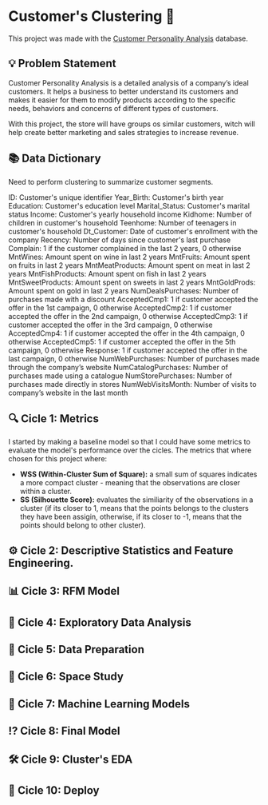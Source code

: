 # Customer's Clustering 🛒

This project was made with the [Customer Personality Analysis](https://www.kaggle.com/imakash3011/customer-personality-analysis) database. 

## 💡 Problem Statement
Customer Personality Analysis is a detailed analysis of a company’s ideal customers. It helps a business to better understand its customers and makes it easier for them to modify products according to the specific needs, behaviors and concerns of different types of customers.

With this project, the store will have groups os similar customers, witch will help create better marketing and sales strategies to increase revenue.

## 📚 Data Dictionary
Need to perform clustering to summarize customer segments.

ID: Customer's unique identifier
Year_Birth: Customer's birth year
Education: Customer's education level
Marital_Status: Customer's marital status
Income: Customer's yearly household income
Kidhome: Number of children in customer's household
Teenhome: Number of teenagers in customer's household
Dt_Customer: Date of customer's enrollment with the company
Recency: Number of days since customer's last purchase
Complain: 1 if the customer complained in the last 2 years, 0 otherwise
MntWines: Amount spent on wine in last 2 years
MntFruits: Amount spent on fruits in last 2 years
MntMeatProducts: Amount spent on meat in last 2 years
MntFishProducts: Amount spent on fish in last 2 years
MntSweetProducts: Amount spent on sweets in last 2 years
MntGoldProds: Amount spent on gold in last 2 years
NumDealsPurchases: Number of purchases made with a discount
AcceptedCmp1: 1 if customer accepted the offer in the 1st campaign, 0 otherwise
AcceptedCmp2: 1 if customer accepted the offer in the 2nd campaign, 0 otherwise
AcceptedCmp3: 1 if customer accepted the offer in the 3rd campaign, 0 otherwise
AcceptedCmp4: 1 if customer accepted the offer in the 4th campaign, 0 otherwise
AcceptedCmp5: 1 if customer accepted the offer in the 5th campaign, 0 otherwise
Response: 1 if customer accepted the offer in the last campaign, 0 otherwise
NumWebPurchases: Number of purchases made through the company’s website
NumCatalogPurchases: Number of purchases made using a catalogue
NumStorePurchases: Number of purchases made directly in stores
NumWebVisitsMonth: Number of visits to company’s website in the last month

## 🔍 Cicle 1: Metrics
I started by making a baseline model so that I could have some metrics to evaluate the model's performance over the cicles.
The metrics that where chosen for this project where:
- **WSS (Within-Cluster Sum of Square):** a small sum of squares indicates a more compact cluster - meaning that the observations are closer within a cluster.
- **SS (Silhouette Score):** evaluates the similiarity of the observations in a cluster (if its closer to 1, means that the points belongs to the clusters they have been assigin, otherwise, if its closer to -1, means that the points should belong to other cluster).

## ⚙ Cicle 2: Descriptive Statistics and Feature Engineering.

## 📊 Cicle 3: RFM Model

## 📍 Cicle 4: Exploratory Data Analysis

## 🎲 Cicle 5: Data Preparation

## 🤖 Cicle 6: Space Study

## 🔦 Cicle 7: Machine Learning Models

## ⁉ Cicle 8: Final Model

## 🛠 Cicle 9: Cluster's EDA

## 📲 Cicle 10: Deploy
